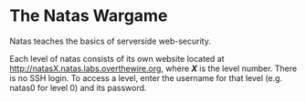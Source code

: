 # The Natas Wargame

Natas teaches the basics of serverside web-security.

Each level of natas consists of its own website located at http://natasX.natas.labs.overthewire.org, where ***X*** is the level number. There is no SSH login. To access a level, enter the username for that level (e.g. natas0 for level 0) and its password.
